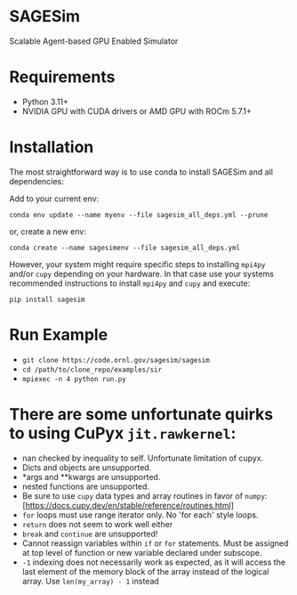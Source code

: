 # SAGESim

Scalable Agent-based GPU Enabled Simulator

# Requirements

 - Python 3.11+
 - NVIDIA GPU with CUDA drivers or AMD GPU with ROCm 5.7.1+ 

# Installation

The most straightforward way is to use conda to install SAGESim and all dependencies:

Add to your current env: 

`conda env update --name myenv --file sagesim_all_deps.yml --prune`

or, create a new env:

`conda create --name sagesimenv --file sagesim_all_deps.yml`

However, your system might require specific steps to installing `mpi4py` and/or `cupy` depending on your hardware.
In that case use your systems recommended instructions to install `mpi4py` and `cupy` and execute:

`pip install sagesim` 

# Run Example

 - `git clone https://code.ornl.gov/sagesim/sagesim`
 - `cd /path/to/clone_repo/examples/sir`
 - `mpiexec -n 4 python run.py`


# There are some unfortunate quirks to using CuPyx `jit.rawkernel`:
 - nan checked by inequality to self. Unfortunate limitation of cupyx.
 - Dicts and objects are unsupported.
 - *args and **kwargs are unsupported.
 - nested functions are unsupported.
 - Be sure to use `cupy` data types and array routines in favor of `numpy`: [https://docs.cupy.dev/en/stable/reference/routines.html]
 - `for` loops must use range iterator only. No 'for each' style loops.
 - `return` does not seem to work well either
 - `break` and `continue` are unsupported!
 - Cannot reassign variables within `if` or `for` statements. Must be assigned at top level of function or new variable declared under subscope.
 -  `-1` indexing does not necessarily work as expected, as it will access the last element of the memory block of the array instead of the logical array. Use `len(my_array) - 1` instead
